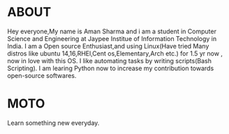 # ABOUT

Hey everyone,My name is Aman Sharma and i am a student in Computer Science and Engineering at Jaypee Institue of Information Technology in India.
I am a Open source Enthusiast,and using Linux(Have tried Many distros like ubuntu 14,16,RHEl,Cent os,Elementary,Arch etc.) for 1.5 yr now , now in love with this OS.
I like automating tasks by writing scripts(Bash Scripting). I am learing Python now to increase my contribution towards open-source softwares.

# MOTO

Learn something new everyday.
